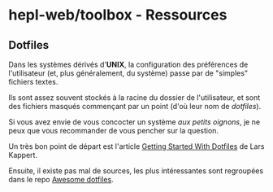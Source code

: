 # hepl-web/toolbox - Ressources

## Dotfiles

Dans les systèmes dérivés d'**UNIX**, la configuration des préférences de l'utilisateur (et, plus généralement, du système) passe par de "simples" fichiers textes.

Ils sont assez souvent stockés à la racine du dossier de l'utilisateur, et sont des fichiers masqués commençant par un point (d'où leur nom de *dotfiles*).

Si vous avez envie de vous concocter un système _aux petits oignons_, je ne peux que vous recommander de vous pencher sur la question. 

Un très bon point de départ est l'article [Getting Started With Dotfiles](https://medium.com/@webprolific/getting-started-with-dotfiles-43c3602fd789) de Lars Kappert.

Ensuite, il existe pas mal de sources, les plus intéressantes sont regroupées dans le repo [Awesome dotfiles](https://github.com/webpro/awesome-dotfiles).
